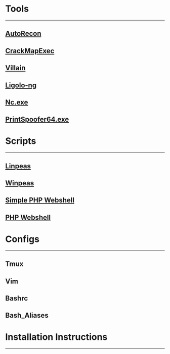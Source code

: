 # Tools
---
## [AutoRecon](https://github.com/Tib3rius/AutoRecon)

## [CrackMapExec](https://github.com/byt3bl33d3r/CrackMapExec)

## [Villain](https://github.com/t3l3machus/Villain)

## [Ligolo-ng](https://github.com/nicocha30/ligolo-ng)

## [Nc.exe]()

## [PrintSpoofer64.exe]()


# Scripts
---
## [Linpeas](https://github.com/carlospolop/PEASS-ng/tree/master/linPEAS)
## [Winpeas](https://github.com/carlospolop/PEASS-ng/tree/master/winPEAS)

## [Simple PHP Webshell](https://gist.github.com/joswr1ght/22f40787de19d80d110b37fb79ac3985)
## [PHP Webshell](https://github.com/WhiteWinterWolf/wwwolf-php-webshell)

# Configs
---
## Tmux
## Vim 

## Bashrc

## Bash_Aliases


# Installation Instructions
---
